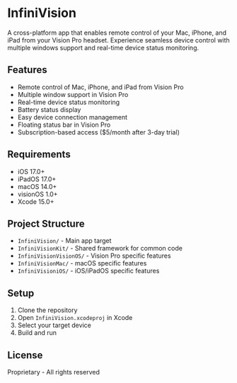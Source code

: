 # InfiniVision

A cross-platform app that enables remote control of your Mac, iPhone, and iPad from your Vision Pro headset. Experience seamless device control with multiple windows support and real-time device status monitoring.

## Features

- Remote control of Mac, iPhone, and iPad from Vision Pro
- Multiple window support in Vision Pro
- Real-time device status monitoring
- Battery status display
- Easy device connection management
- Floating status bar in Vision Pro
- Subscription-based access ($5/month after 3-day trial)

## Requirements

- iOS 17.0+
- iPadOS 17.0+
- macOS 14.0+
- visionOS 1.0+
- Xcode 15.0+

## Project Structure

- `InfiniVision/` - Main app target
- `InfiniVisionKit/` - Shared framework for common code
- `InfiniVisionVisionOS/` - Vision Pro specific features
- `InfiniVisionMac/` - macOS specific features
- `InfiniVisioniOS/` - iOS/iPadOS specific features

## Setup

1. Clone the repository
2. Open `InfiniVision.xcodeproj` in Xcode
3. Select your target device
4. Build and run

## License

Proprietary - All rights reserved 